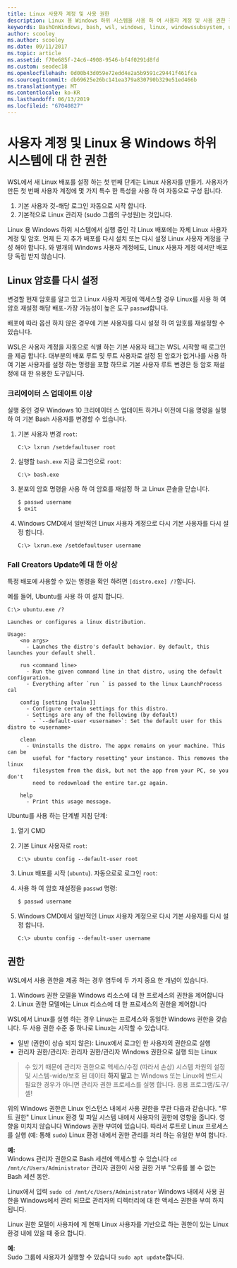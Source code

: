```yaml
---
title: Linux 사용자 계정 및 사용 권한
description: Linux 용 Windows 하위 시스템을 사용 하 여 사용자 계정 및 사용 권한 관리에 대 한 참조입니다.
keywords: BashOnWindows, bash, wsl, windows, linux, windowssubsystem, ubuntu, 사용자 계정에 대 한 windows 하위 시스템
author: scooley
ms.author: scooley
ms.date: 09/11/2017
ms.topic: article
ms.assetid: f70e685f-24c6-4908-9546-bf4f0291d8fd
ms.custom: seodec18
ms.openlocfilehash: 0d00b43d059e72edd4e2a5b9591c29441f461fca
ms.sourcegitcommit: db69625e26bc141ea379a830790b329e51ed466b
ms.translationtype: MT
ms.contentlocale: ko-KR
ms.lasthandoff: 06/13/2019
ms.locfileid: "67040827"
---
```

# <a name="user-accounts-and-permissions-for-windows-subsystem-for-linux"></a>사용자 계정 및 Linux 용 Windows 하위 시스템에 대 한 권한

WSL에서 새 Linux 배포를 설정 하는 첫 번째 단계는 Linux 사용자를 만들기.  사용자가 만든 첫 번째 사용자 계정에 몇 가지 특수 한 특성을 사용 하 여 자동으로 구성 됩니다.

1. 기본 사용자 것-해당 로그인 자동으로 시작 합니다.
1. 기본적으로 Linux 관리자 (sudo 그룹의 구성원)는 것입니다.

Linux 용 Windows 하위 시스템에서 실행 중인 각 Linux 배포에는 자체 Linux 사용자 계정 및 암호.  언제 든 지 추가 배포를 다시 설치 또는 다시 설정 Linux 사용자 계정을 구성 해야 합니다.  와 별개의 Windows 사용자 계정에도, Linux 사용자 계정 에서만 배포당 독립 받지 않습니다.

## <a name="resetting-your-linux-password"></a>Linux 암호를 다시 설정

변경할 현재 암호를 알고 있고 Linux 사용자 계정에 액세스할 경우 Linux를 사용 하 여 암호 재설정 해당 배포-가장 가능성이 높은 도구 `passwd`합니다.

배포에 따라 옵션 하지 않은 경우에 기본 사용자를 다시 설정 하 여 암호를 재설정할 수 있습니다.

WSL은 사용자 계정을 자동으로 식별 하는 기본 사용자 태그는 WSL 시작할 때 로그인을 제공 합니다.  대부분의 배포 루트 및 루트 사용자로 설정 된 암호가 없거나를 사용 하 여 기본 사용자를 설정 하는 명령을 포함 하므로 기본 사용자 루트 변경은 등 암호 재설정에 대 한 유용한 도구입니다.

### <a name="for-creators-update-and-earlier"></a>크리에이터 스 업데이트 이상
실행 중인 경우 Windows 10 크리에이터 스 업데이트 하거나 이전에 다음 명령을 실행 하 여 기본 Bash 사용자를 변경할 수 있습니다.

1. 기본 사용자 변경 `root`:

    ```console
    C:\> lxrun /setdefaultuser root
    ```

1. 실행할 `bash.exe` 지금 로그인으로 `root`:

    ```console
    C:\> bash.exe
    ```

1. 분포의 암호 명령을 사용 하 여 암호를 재설정 하 고 Linux 콘솔을 닫습니다.

    ```BASH
    $ passwd username
    $ exit
    ```

1. Windows CMD에서 일반적인 Linux 사용자 계정으로 다시 기본 사용자를 다시 설정 합니다.

    ```console
    C:\> lxrun.exe /setdefaultuser username
    ```

### <a name="for-fall-creators-update-and-later"></a>Fall Creators Update에 대 한 이상
특정 배포에 사용할 수 있는 명령을 확인 하려면 `[distro.exe] /?`합니다.
    
예를 들어, Ubuntu를 사용 하 여 설치 합니다.

```console
C:\> ubuntu.exe /?

Launches or configures a linux distribution.

Usage:
    <no args>
      - Launches the distro's default behavior. By default, this launches your default shell.

    run <command line>
      - Run the given command line in that distro, using the default configuration.
      - Everything after `run ` is passed to the linux LaunchProcess cal

    config [setting [value]]
      - Configure certain settings for this distro.
      - Settings are any of the following (by default)
        - `--default-user <username>`: Set the default user for this distro to <username>

    clean
      - Uninstalls the distro. The appx remains on your machine. This can be
        useful for "factory resetting" your instance. This removes the linux
        filesystem from the disk, but not the app from your PC, so you don't
        need to redownload the entire tar.gz again.

    help
      - Print this usage message.
```

Ubuntu를 사용 하는 단계별 지침 단계:

1. 열기 CMD
1. 기본 Linux 사용자로 `root`:

    ```console
    C:\> ubuntu config --default-user root
    ```    

1. Linux 배포를 시작 (`ubuntu`).  자동으로로 로그인 `root`:

1. 사용 하 여 암호 재설정을 `passwd` 명령:

    ```BASH
    $ passwd username
    ```

1. Windows CMD에서 일반적인 Linux 사용자 계정으로 다시 기본 사용자를 다시 설정 합니다.

    ```console
    C:\> ubuntu config --default-user username
    ```

## <a name="permissions"></a>권한

WSL에서 사용 권한을 제공 하는 경우 염두에 두 가지 중요 한 개념이 있습니다.

1. Windows 권한 모델을 Windows 리소스에 대 한 프로세스의 권한을 제어합니다
2. Linux 권한 모델에는 Linux 리소스에 대 한 프로세스의 권한을 제어합니다

WSL에서 Linux를 실행 하는 경우 Linux는 프로세스와 동일한 Windows 권한을 갖습니다. 두 사용 권한 수준 중 하나로 Linux는 시작할 수 있습니다.

* 일반 (권한이 상승 되지 않은): Linux에서 로그인 한 사용자의 권한으로 실행
* 관리자 권한/관리자: 관리자 권한/관리자 Windows 권한으로 실행 되는 Linux

> 수 있기 때문에 관리자 권한으로 액세스/수정 (따라서 손상) 시스템 차원의 설정 및 시스템-wide/보호 된 데이터 **하지 말고** 는 Windows 또는 Linux에 반드시 필요한 경우가 아니면 관리자 권한 프로세스를 실행 합니다. 응용 프로그램/도구/셸!

위의 Windows 권한은 Linux 인스턴스 내에서 사용 권한을 무관 다음과 같습니다. "루트 권한" Linux Linux 환경 및 파일 시스템 내에서 사용자의 권한에 영향을 줍니다. 영향을 미치지 않습니다 Windows 권한 부여에 있습니다. 따라서 루트로 Linux 프로세스를 실행 (예: 통해 `sudo`) Linux 환경 내에서 권한 관리를 처리 하는 유일한 부여 합니다.

**예:**     
Windows 관리자 권한으로 Bash 세션에 액세스할 수 있습니다 `cd /mnt/c/Users/Administrator` 관리자 권한이 사용 권한 거부 "오류를 볼 수 없는 Bash 세션 동안.

Linux에서 입력 `sudo cd /mnt/c/Users/Administrator` Windows 내에서 사용 권한을 Windows에서 관리 되므로 관리자의 디렉터리에 대 한 액세스 권한을 부여 하지 됩니다.

Linux 권한 모델이 사용자에 게 현재 Linux 사용자를 기반으로 하는 권한이 있는 Linux 환경 내에 있을 때 중요 합니다.

**예:**  
Sudo 그룹에 사용자가 실행할 수 있습니다 `sudo apt update`합니다.

